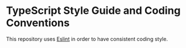 # TypeScript Style Guide and Coding Conventions
This repository uses [Eslint](https://eslint.org/) in order to have consistent coding style.

